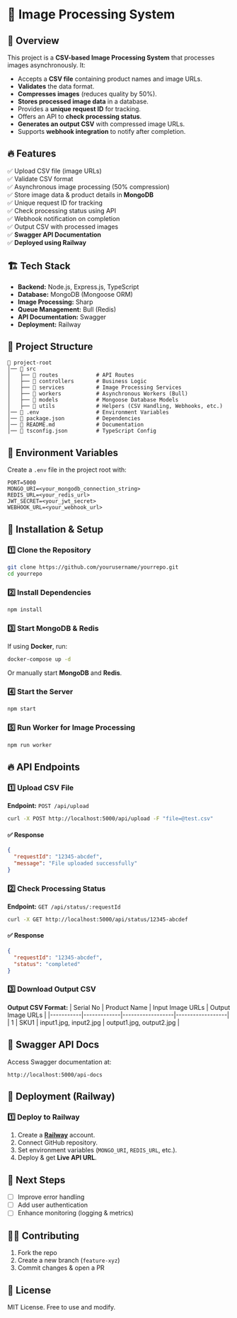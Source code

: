 # 🚀 Image Processing System

## 📌 Overview
This project is a **CSV-based Image Processing System** that processes images asynchronously. It:
- Accepts a **CSV file** containing product names and image URLs.
- **Validates** the data format.
- **Compresses images** (reduces quality by 50%).
- **Stores processed image data** in a database.
- Provides a **unique request ID** for tracking.
- Offers an API to **check processing status**.
- **Generates an output CSV** with compressed image URLs.
- Supports **webhook integration** to notify after completion.

## 🔥 Features
✅ Upload CSV file (image URLs)  
✅ Validate CSV format  
✅ Asynchronous image processing (50% compression)  
✅ Store image data & product details in **MongoDB**  
✅ Unique request ID for tracking  
✅ Check processing status using API  
✅ Webhook notification on completion  
✅ Output CSV with processed images  
✅ **Swagger API Documentation**  
✅ **Deployed using Railway**  

## 🏗️ Tech Stack
- **Backend:** Node.js, Express.js, TypeScript
- **Database:** MongoDB (Mongoose ORM)
- **Image Processing:** Sharp
- **Queue Management:** Bull (Redis)
- **API Documentation:** Swagger
- **Deployment:** Railway

## 📂 Project Structure
```
📁 project-root
│── 📂 src
│   ├── 📂 routes            # API Routes
│   ├── 📂 controllers       # Business Logic
│   ├── 📂 services          # Image Processing Services
│   ├── 📂 workers           # Asynchronous Workers (Bull)
│   ├── 📂 models            # Mongoose Database Models
│   ├── 📂 utils             # Helpers (CSV Handling, Webhooks, etc.)
│── 📄 .env                  # Environment Variables
│── 📄 package.json          # Dependencies
│── 📄 README.md             # Documentation
│── 📄 tsconfig.json         # TypeScript Config
```

## 🔑 Environment Variables
Create a `.env` file in the project root with:
```env
PORT=5000
MONGO_URI=<your_mongodb_connection_string>
REDIS_URL=<your_redis_url>
JWT_SECRET=<your_jwt_secret>
WEBHOOK_URL=<your_webhook_url>
```

## 🚀 Installation & Setup
### **1️⃣ Clone the Repository**
```bash
git clone https://github.com/yourusername/yourrepo.git
cd yourrepo
```

### **2️⃣ Install Dependencies**
```bash
npm install
```

### **3️⃣ Start MongoDB & Redis**
If using **Docker**, run:
```bash
docker-compose up -d
```
Or manually start **MongoDB** and **Redis**.

### **4️⃣ Start the Server**
```bash
npm start
```

### **5️⃣ Run Worker for Image Processing**
```bash
npm run worker
```

## 🔥 API Endpoints
### **1️⃣ Upload CSV File**
**Endpoint:** `POST /api/upload`
```bash
curl -X POST http://localhost:5000/api/upload -F "file=@test.csv"
```
#### ✅ Response
```json
{
  "requestId": "12345-abcdef",
  "message": "File uploaded successfully"
}
```

### **2️⃣ Check Processing Status**
**Endpoint:** `GET /api/status/:requestId`
```bash
curl -X GET http://localhost:5000/api/status/12345-abcdef
```
#### ✅ Response
```json
{
  "requestId": "12345-abcdef",
  "status": "completed"
}
```

### **3️⃣ Download Output CSV**
**Output CSV Format:**
| Serial No | Product Name | Input Image URLs | Output Image URLs |
|-----------|-------------|------------------|------------------|
| 1 | SKU1 | input1.jpg, input2.jpg | output1.jpg, output2.jpg |

## 📜 Swagger API Docs
Access Swagger documentation at:
```
http://localhost:5000/api-docs
```

## 🚀 Deployment (Railway)
### **1️⃣ Deploy to Railway**
1. Create a **[Railway](https://railway.app/)** account.
2. Connect GitHub repository.
3. Set environment variables (`MONGO_URI`, `REDIS_URL`, etc.).
4. Deploy & get **Live API URL**.

## 📌 Next Steps
- [ ] Improve error handling
- [ ] Add user authentication
- [ ] Enhance monitoring (logging & metrics)

## 👨‍💻 Contributing
1. Fork the repo
2. Create a new branch (`feature-xyz`)
3. Commit changes & open a PR

## 🎯 License
MIT License. Free to use and modify.



